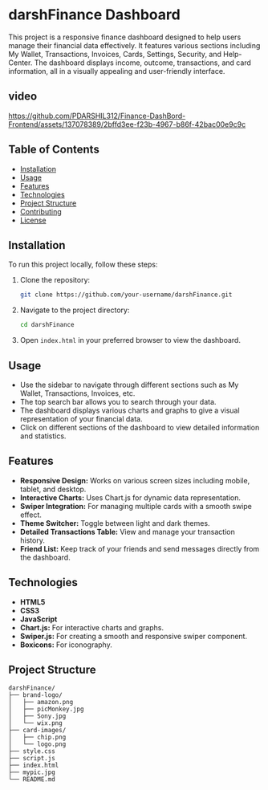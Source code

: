 # darshFinance Dashboard

This project is a responsive finance dashboard designed to help users manage their financial data effectively. It features various sections including My Wallet, Transactions, Invoices, Cards, Settings, Security, and Help-Center. The dashboard displays income, outcome, transactions, and card information, all in a visually appealing and user-friendly interface.

## video

https://github.com/PDARSHIL312/Finance-DashBord-Frontend/assets/137078389/2bffd3ee-f23b-4967-b86f-42bac00e9c9c


## Table of Contents

- [Installation](#installation)
- [Usage](#usage)
- [Features](#features)
- [Technologies](#technologies)
- [Project Structure](#project-structure)
- [Contributing](#contributing)
- [License](#license)

## Installation

To run this project locally, follow these steps:

1. Clone the repository:
   ```sh
   git clone https://github.com/your-username/darshFinance.git
   ```
2. Navigate to the project directory:
   ```sh
   cd darshFinance
   ```
3. Open `index.html` in your preferred browser to view the dashboard.

## Usage

- Use the sidebar to navigate through different sections such as My Wallet, Transactions, Invoices, etc.
- The top search bar allows you to search through your data.
- The dashboard displays various charts and graphs to give a visual representation of your financial data.
- Click on different sections of the dashboard to view detailed information and statistics.

## Features

- **Responsive Design:** Works on various screen sizes including mobile, tablet, and desktop.
- **Interactive Charts:** Uses Chart.js for dynamic data representation.
- **Swiper Integration:** For managing multiple cards with a smooth swipe effect.
- **Theme Switcher:** Toggle between light and dark themes.
- **Detailed Transactions Table:** View and manage your transaction history.
- **Friend List:** Keep track of your friends and send messages directly from the dashboard.

## Technologies

- **HTML5**
- **CSS3**
- **JavaScript**
- **Chart.js:** For interactive charts and graphs.
- **Swiper.js:** For creating a smooth and responsive swiper component.
- **Boxicons:** For iconography.

## Project Structure

```plaintext
darshFinance/
├── brand-logo/
│   ├── amazon.png
│   ├── picMonkey.jpg
│   ├── Sony.jpg
│   └── wix.png
├── card-images/
│   ├── chip.png
│   └── logo.png
├── style.css
├── script.js
├── index.html
├── mypic.jpg
└── README.md
```
